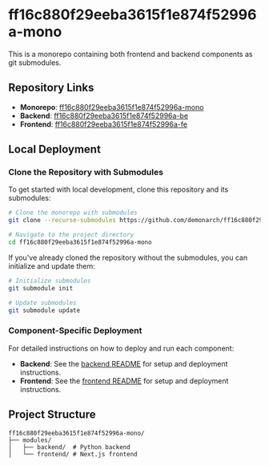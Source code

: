 # ff16c880f29eeba3615f1e874f52996a-mono

This is a monorepo containing both frontend and backend components as git submodules.

## Repository Links

- **Monorepo**: [ff16c880f29eeba3615f1e874f52996a-mono](https://github.com/demonarch/ff16c880f29eeba3615f1e874f52996a-mono)
- **Backend**: [ff16c880f29eeba3615f1e874f52996a-be](https://github.com/demonarch/ff16c880f29eeba3615f1e874f52996a-be)
- **Frontend**: [ff16c880f29eeba3615f1e874f52996a-fe](https://github.com/demonarch/ff16c880f29eeba3615f1e874f52996a-fe)

## Local Deployment

### Clone the Repository with Submodules

To get started with local development, clone this repository and its submodules:

```bash
# Clone the monorepo with submodules
git clone --recurse-submodules https://github.com/demonarch/ff16c880f29eeba3615f1e874f52996a-mono.git

# Navigate to the project directory
cd ff16c880f29eeba3615f1e874f52996a-mono
```

If you've already cloned the repository without the submodules, you can initialize and update them:

```bash
# Initialize submodules
git submodule init

# Update submodules
git submodule update
```

### Component-Specific Deployment

For detailed instructions on how to deploy and run each component:

- **Backend**: See the [backend README](modules/backend/README.md) for setup and deployment instructions.
- **Frontend**: See the [frontend README](modules/frontend/README.md) for setup and deployment instructions.

## Project Structure

```
ff16c880f29eeba3615f1e874f52996a-mono/
├── modules/
│   ├── backend/  # Python backend
│   └── frontend/ # Next.js frontend
```
